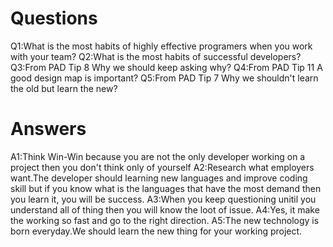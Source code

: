 # Questions
Q1:What is the most habits of highly effective programers when you work with your team?
Q2:What is the most habits of successful developers?
Q3:From PAD Tip 8 Why we should keep asking why?
Q4:From PAD Tip 11 A good design map is important?
Q5:From PAD Tip 7 Why we shouldn't learn the old but learn the new?
# Answers
A1:Think Win-Win because you are not the only developer working on a project then you don't think only of yourself
A2:Research what employers want.The developer should learning new languages and improve coding skill but if you know what is the languages that have the most demand then you learn it, you will be success.
A3:When you keep questioning unitil you understand all of thing then you will know the loot of issue.
A4:Yes, it make the working so fast and go to the right direction.
A5:The new technology is born everyday.We should learn the new thing for your working project.
